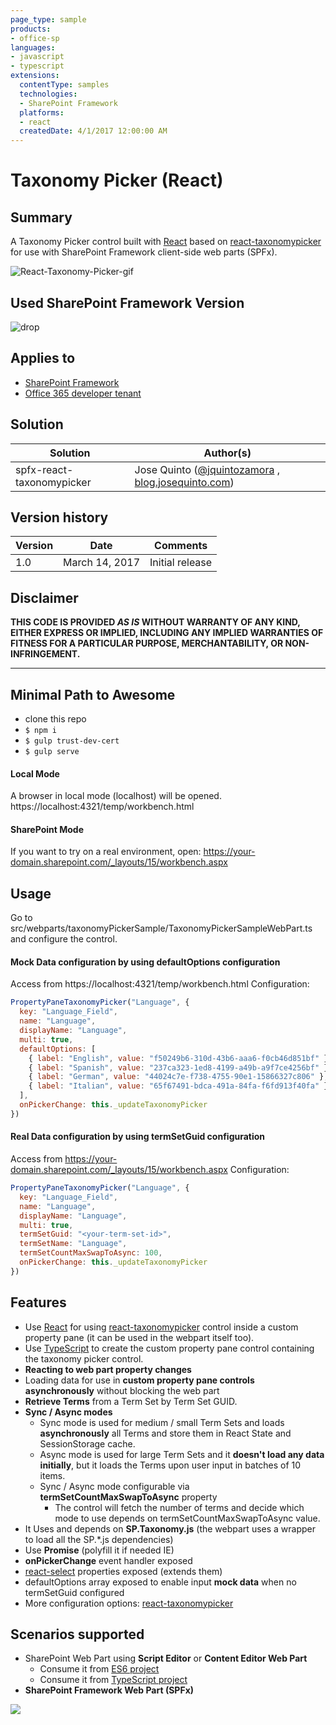```yaml
---
page_type: sample
products:
- office-sp
languages:
- javascript
- typescript
extensions:
  contentType: samples
  technologies:
  - SharePoint Framework
  platforms:
  - react
  createdDate: 4/1/2017 12:00:00 AM
---
```

# Taxonomy Picker (React)

## Summary
A Taxonomy Picker control built with [React](https://facebook.github.io/react) based on [react-taxonomypicker](https://www.npmjs.com/package/react-taxonomypicker) for use with SharePoint Framework client-side web parts (SPFx).

![React-Taxonomy-Picker-gif](./assets/react-taxonomy-picker-spfx.gif)


## Used SharePoint Framework Version 
![drop](https://img.shields.io/badge/drop-GA-green.svg)


## Applies to
* [SharePoint Framework](http://dev.office.com/sharepoint/docs/spfx/sharepoint-framework-overview)
* [Office 365 developer tenant](http://dev.office.com/sharepoint/docs/spfx/set-up-your-developer-tenant)

## Solution

Solution|Author(s)
--------|---------
spfx-react-taxonomypicker | Jose Quinto ([@jquintozamora](https://twitter.com/jquintozamora) , [blog.josequinto.com](https://blog.josequinto.com))

## Version history

Version|Date|Comments
-------|----|--------
1.0|March 14, 2017|Initial release

## Disclaimer
**THIS CODE IS PROVIDED *AS IS* WITHOUT WARRANTY OF ANY KIND, EITHER EXPRESS OR IMPLIED, INCLUDING ANY IMPLIED WARRANTIES OF FITNESS FOR A PARTICULAR PURPOSE, MERCHANTABILITY, OR NON-INFRINGEMENT.**

---

## Minimal Path to Awesome
- clone this repo
- `$ npm i`
- `$ gulp trust-dev-cert`
- `$ gulp serve `

#### Local Mode
A browser in local mode (localhost) will be opened.
https://localhost:4321/temp/workbench.html

#### SharePoint Mode
If you want to try on a real environment, open:
https://your-domain.sharepoint.com/_layouts/15/workbench.aspx

## Usage
Go to src/webparts/taxonomyPickerSample/TaxonomyPickerSampleWebPart.ts and configure the control.
#### Mock Data configuration by using defaultOptions configuration
Access from https://localhost:4321/temp/workbench.html
Configuration:
```js
PropertyPaneTaxonomyPicker("Language", {
  key: "Language_Field",
  name: "Language",
  displayName: "Language",
  multi: true,
  defaultOptions: [
    { label: "English", value: "f50249b6-310d-43b6-aaa6-f0cb46d851bf" },
    { label: "Spanish", value: "237ca323-1ed8-4199-a49b-a9f7ce4256bf" },
    { label: "German", value: "44024c7e-f738-4755-90e1-15866327c806" },
    { label: "Italian", value: "65f67491-bdca-491a-84fa-f6fd913f40fa" },
  ],
  onPickerChange: this._updateTaxonomyPicker
})
```
#### Real Data configuration by using termSetGuid configuration
Access from https://your-domain.sharepoint.com/_layouts/15/workbench.aspx
Configuration:
```js
PropertyPaneTaxonomyPicker("Language", {
  key: "Language_Field",
  name: "Language",
  displayName: "Language",
  multi: true,
  termSetGuid: "<your-term-set-id>",
  termSetName: "Language",
  termSetCountMaxSwapToAsync: 100,
  onPickerChange: this._updateTaxonomyPicker
})
```

## Features
- Use [React](https://facebook.github.io/react) for using [react-taxonomypicker](https://github.com/jquintozamora/react-taxonomypicker) control inside a custom property pane (it can be used in the webpart itself too).
- Use [TypeScript](https://www.typescriptlang.org) to create the custom property pane control containing the taxonomy picker control.
- **Reacting to web part property changes**
- Loading data for use in **custom property pane controls asynchronously** without blocking the web part
- **Retrieve Terms** from a Term Set by Term Set GUID.
- **Sync / Async modes**
  - Sync mode is used for medium / small Term Sets and loads **asynchronously** all Terms and store them in React State and SessionStorage cache.
  - Async mode is used for large Term Sets and it **doesn't load any data initially**, but it loads the Terms upon user input in batches of 10 items.
  - Sync / Async mode configurable via **termSetCountMaxSwapToAsync** property
    - The control will fetch the number of terms and decide which mode to use depends on termSetCountMaxSwapToAsync value.
- It Uses and depends on **SP.Taxonomy.js** (the webpart uses a wrapper to load all the SP.*.js dependencies)
- Use **Promise** (polyfill it if needed IE)
- **onPickerChange** event handler exposed
- [react-select](https://github.com/JedWatson/react-select) properties exposed (extends them)
- defaultOptions array exposed to enable input **mock data** when no termSetGuid configured
- More configuration options: [react-taxonomypicker](https://www.npmjs.com/package/react-taxonomypicker)

## Scenarios supported
- SharePoint Web Part using **Script Editor** or **Content Editor Web Part**
  - Consume it from [ES6 project](https://github.com/jquintozamora/react-taxonomypicker-consume-es6)
  - Consume it from [TypeScript project](https://github.com/jquintozamora/react-taxonomypicker-consume-typescript)
- **SharePoint Framework Web Part (SPFx)**


<img src="https://telemetry.sharepointpnp.com/sp-dev-fx-webparts/samples/react-taxonomypicker" />

